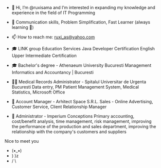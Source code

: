 - 👋 Hi, I’m @ruxisama and I’m interested in expanding my knowledge and experience in the field of IT Programming
- 🦸  Communication skills, Problem Simplification, Fast Learner (always learning 🤯) 
- 📫 How to reach me: ruxi_as@yahoo.com

- 🎓 LINK group Education Services
Java Developer Certification
English Upper Intermediate Certification
- 🎓 Bachelor's degree - Athenaeum University Bucuresti
Management Informatics and Accountancy | Bucuresti
- 👩‍⚕️ Medical Records Administrator - Spitalul Universitar de Urgenta Bucuresti
 Data entry, PM Patient Management System, Medical Statistics, Microsoft Office
- 💼 Account Manager - Arhitect Space S.R.L.
 Sales - Online Advertising, Customer Service, Client Relationship Manager
- 💼 Administrator - Imperium Conceptions
 Primary accounting, cost/benefit analysis, time management, risk management, 
 improving the performance of the production and sales department, improving the
 relationship with the company's customers and suppliers

Nice to meet you    
- \(▪_▪)
-   ) )z
-   / \

<!---
ruxisama/ruxisama is a ✨ special ✨ repository because its `README.md` (this file) appears on your GitHub profile.
You can click the Preview link to take a look at your changes.
--->
